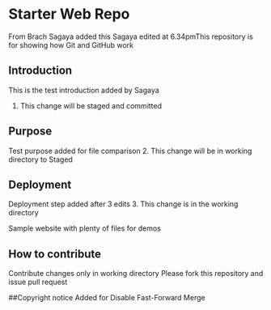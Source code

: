 # Starter Web Repo
From Brach Sagaya added this
Sagaya edited at 6.34pmThis repository is for showing how Git and GitHub work
## Introduction
This is the test introduction added by Sagaya
1. This change will be staged and committed

## Purpose
Test purpose added for file comparison
2. This change will be in working directory to Staged

## Deployment
Deployment step added after 3 edits
3. This change is in the working directory

Sample website with plenty of files for demos
## How to contribute
Contribute changes only in working directory
Please fork this repository and issue pull request

##Copyright notice
Added for Disable Fast-Forward Merge